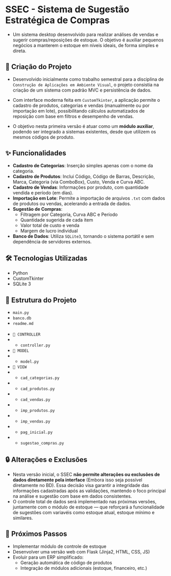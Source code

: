 # SSEC - Sistema de Sugestão Estratégica de Compras
- Um sistema desktop desenvolvido para realizar análises de vendas e sugerir compras/reposições de estoque. O objetivo é auxiliar pequenos negócios a manterem o estoque em níveis ideais, de forma simples e direta.


## 📝 Criação do Projeto
- Desenvolvido inicialmente como trabalho semestral para a disciplina de `Construção de Aplicações em Ambiente Visual`, o projeto consistia na criação de um sistema com padrão MVC e persistência de dados.

- Com interface moderna feita em `CustomTkinter`, a aplicação permite o cadastro de produtos, categorias e vendas (manualmente ou por importação em lote), possibilitando cálculos automatizados de reposição com base em filtros e desempenho de vendas.

- O objetivo nesta primeira versão é atuar como um **módulo auxiliar**, podendo ser integrado a sistemas existentes, desde que utilizem os mesmos códigos de produto.


## ✨ Funcionalidades
- **Cadastro de Categorias**: Inserção simples apenas com o nome da categoria.
- **Cadastro de Produtos**: Inclui Código, Código de Barras, Descrição, Marca, Categoria (via ComboBox), Custo, Venda e Curva ABC.
- **Cadastro de Vendas**: Informações por produto, com quantidade vendida e período (em dias).
- **Importação em Lote**: Permite a importação de arquivos `.txt` com dados de produtos ou vendas, acelerando a entrada de dados.
- **Sugestão de Compras**:
  - Filtragem por Categoria, Curva ABC e Período
  - Quantidade sugerida de cada item
  - Valor total de custo e venda
  - Margem de lucro individual
- **Banco de Dados**: Utiliza `SQLite3`, tornando o sistema portátil e sem dependência de servidores externos.

## 🛠️ Tecnologias Utilizadas
-   Python
-   CustomTkinter
-   SQLite 3

## 📂 Estrutura do Projeto
-   `main.py`
-   `banco.db`
-   `readme.md`<br><br>
-  `📂 CONTROLLER`
-   -   `controller.py`
-  `📂 MODEL`
-   -   `model.py`
-  `📂 VIEW`
-   -   `cad_categorias.py`
-   -   `cad_produtos.py`
-   -   `cad_vendas.py`
-   -   `imp_produtos.py`
-   -   `imp_vendas.py`
-   -   `pag_inicial.py`
-   -   `sugestao_compras.py`

## 🔒 Alterações e Exclusões
- Nesta versão inicial, o SSEC **não permite alterações ou exclusões de dados diretamente pela interface** (Embora isso seja possível diretamente no BD). Essa decisão visa garantir a integridade das informações cadastradas após as validações, mantendo o foco principal na análise e sugestão com base em dados consistentes.
- O controle total de dados será implementado nas próximas versões, juntamente com o módulo de estoque — que reforçará a funcionalidade de sugestões com variavéis como estoque atual, estoque mínimo e similares.

## 🔮 Próximos Passos
- Implementar módulo de controle de estoque
- Desenvolver uma versão web com Flask (Jinja2, HTML, CSS, JS)
- Evoluir para um ERP simplificado:
  - Geração automática de código de produtos
  - Integração de módulos adicionais (estoque, financeiro, etc.)